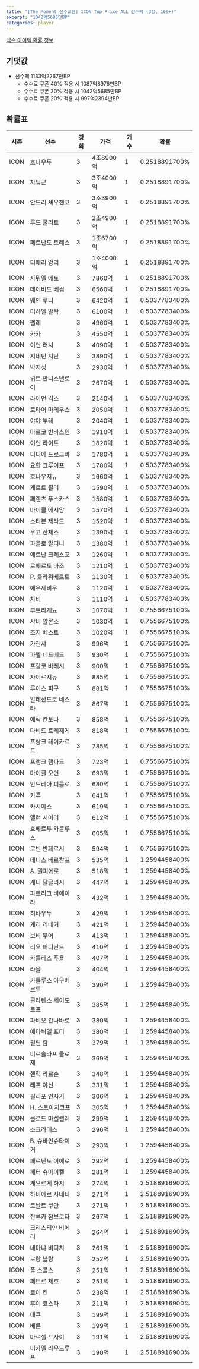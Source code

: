 ```yaml
---
title: "[The Moment 선수교환] ICON Top Price ALL 선수팩 (3강, 109+)"
excerpt: "1042억5685만BP"
categories: player
---
```

[넥슨 아이템 확률 정보](http://iteminfo.nexon.com/probability/fo4?sn=6714)

## 기댓값
- 선수팩 1133억2267만BP
  - 수수료 쿠폰 40% 적용 시 1087억8976만BP
  - 수수료 쿠폰 30% 적용 시 1042억5685만BP
  - 수수료 쿠폰 20% 적용 시 997억2394만BP


## 확률표

|시즌|선수|강화|가격|개수|확률|
|---|---|---|---|---|---|
|ICON|호나우두|3|4조8900억|1|0.2518891700%|
|ICON|차범근|3|3조4000억|1|0.2518891700%|
|ICON|안드리 셰우첸코|3|3조3900억|1|0.2518891700%|
|ICON|루드 굴리트|3|2조4900억|1|0.2518891700%|
|ICON|페르난도 토레스|3|1조6700억|1|0.2518891700%|
|ICON|티에리 앙리|3|1조4000억|1|0.2518891700%|
|ICON|사뮈엘 에토|3|7860억|1|0.2518891700%|
|ICON|데이비드 베컴|3|6560억|1|0.2518891700%|
|ICON|웨인 루니|3|6420억|1|0.5037783400%|
|ICON|미하엘 발락|3|6100억|1|0.5037783400%|
|ICON|펠레|3|4960억|1|0.5037783400%|
|ICON|카카|3|4550억|1|0.5037783400%|
|ICON|이언 러시|3|4090억|1|0.5037783400%|
|ICON|지네딘 지단|3|3890억|1|0.5037783400%|
|ICON|박지성|3|2930억|1|0.5037783400%|
|ICON|뤼트 반니스텔로이|3|2670억|1|0.5037783400%|
|ICON|라이언 긱스|3|2140억|1|0.5037783400%|
|ICON|로타어 마테우스|3|2050억|1|0.5037783400%|
|ICON|야야 투레|3|2040억|1|0.5037783400%|
|ICON|마르코 반바스텐|3|1910억|1|0.5037783400%|
|ICON|이언 라이트|3|1820억|1|0.5037783400%|
|ICON|디디에 드로그바|3|1780억|1|0.5037783400%|
|ICON|요한 크루이프|3|1780억|1|0.5037783400%|
|ICON|호나우지뉴|3|1660억|1|0.5037783400%|
|ICON|게르트 뮐러|3|1590억|1|0.5037783400%|
|ICON|페렌츠 푸스카스|3|1580억|1|0.5037783400%|
|ICON|마이클 에시앙|3|1570억|1|0.5037783400%|
|ICON|스티븐 제라드|3|1520억|1|0.5037783400%|
|ICON|우고 산체스|3|1390억|1|0.5037783400%|
|ICON|파올로 말디니|3|1380억|1|0.5037783400%|
|ICON|에르난 크레스포|3|1260억|1|0.5037783400%|
|ICON|로베르토 바조|3|1210억|1|0.5037783400%|
|ICON|P. 클라위베르트|3|1130억|1|0.5037783400%|
|ICON|에우제비우|3|1120억|1|0.5037783400%|
|ICON|차비|3|1110억|1|0.5037783400%|
|ICON|부트라게뇨|3|1070억|1|0.7556675100%|
|ICON|샤비 알론소|3|1030억|1|0.7556675100%|
|ICON|조지 베스트|3|1020억|1|0.7556675100%|
|ICON|가린샤|3|996억|1|0.7556675100%|
|ICON|파벨 네드베드|3|930억|1|0.7556675100%|
|ICON|프랑코 바레시|3|900억|1|0.7556675100%|
|ICON|자이르지뉴|3|885억|1|0.7556675100%|
|ICON|루이스 피구|3|881억|1|0.7556675100%|
|ICON|알레산드로 네스타|3|867억|1|0.7556675100%|
|ICON|에릭 칸토나|3|858억|1|0.7556675100%|
|ICON|다비드 트레제게|3|818억|1|0.7556675100%|
|ICON|프랑크 레이카르트|3|785억|1|0.7556675100%|
|ICON|프랭크 램파드|3|723억|1|0.7556675100%|
|ICON|마이클 오언|3|693억|1|0.7556675100%|
|ICON|안드레아 피를로|3|680억|1|0.7556675100%|
|ICON|카푸|3|641억|1|0.7556675100%|
|ICON|카시야스|3|619억|1|0.7556675100%|
|ICON|앨런 시어러|3|612억|1|0.7556675100%|
|ICON|호베르투 카를루스|3|605억|1|0.7556675100%|
|ICON|로빈 반페르시|3|594억|1|0.7556675100%|
|ICON|데니스 베르캄프|3|535억|1|1.2594458400%|
|ICON|A. 델피에로|3|518억|1|1.2594458400%|
|ICON|케니 달글리시|3|447억|1|1.2594458400%|
|ICON|파트리크 비에이라|3|432억|1|1.2594458400%|
|ICON|히바우두|3|429억|1|1.2594458400%|
|ICON|게리 리네커|3|421억|1|1.2594458400%|
|ICON|보비 무어|3|413억|1|1.2594458400%|
|ICON|리오 퍼디난드|3|410억|1|1.2594458400%|
|ICON|카를레스 푸욜|3|407억|1|1.2594458400%|
|ICON|라울|3|404억|1|1.2594458400%|
|ICON|카를루스 아우베르투|3|390억|1|1.2594458400%|
|ICON|클라렌스 세이도르프|3|385억|1|1.2594458400%|
|ICON|파비오 칸나바로|3|380억|1|1.2594458400%|
|ICON|에마뉘엘 프티|3|380억|1|1.2594458400%|
|ICON|필립 람|3|379억|1|1.2594458400%|
|ICON|미로슬라프 클로제|3|369억|1|1.2594458400%|
|ICON|헨릭 라르손|3|348억|1|1.2594458400%|
|ICON|레프 야신|3|331억|1|1.2594458400%|
|ICON|필리포 인자기|3|306억|1|1.2594458400%|
|ICON|H. 스토이치코프|3|305억|1|1.2594458400%|
|ICON|클로드 마켈렐레|3|299억|1|1.2594458400%|
|ICON|소크라테스|3|296억|1|1.2594458400%|
|ICON|B. 슈바인슈타이거|3|293억|1|1.2594458400%|
|ICON|페르난도 이에로|3|292억|1|1.2594458400%|
|ICON|페터 슈마이켈|3|281억|1|1.2594458400%|
|ICON|게오르게 하지|3|274억|1|2.5188916900%|
|ICON|하비에르 사네티|3|271억|1|2.5188916900%|
|ICON|로날트 쿠만|3|271억|1|2.5188916900%|
|ICON|잔루카 잠브로타|3|267억|1|2.5188916900%|
|ICON|크리스티안 비에리|3|264억|1|2.5188916900%|
|ICON|네마냐 비디치|3|261억|1|2.5188916900%|
|ICON|로랑 블랑|3|252억|1|2.5188916900%|
|ICON|폴 스콜스|3|251억|1|2.5188916900%|
|ICON|페트르 체흐|3|251억|1|2.5188916900%|
|ICON|로이 킨|3|238억|1|2.5188916900%|
|ICON|후이 코스타|3|211억|1|2.5188916900%|
|ICON|데쿠|3|199억|1|2.5188916900%|
|ICON|베론|3|199억|1|2.5188916900%|
|ICON|마르셀 드사이|3|191억|1|2.5188916900%|
|ICON|미카엘 라우드루프|3|190억|1|2.5188916900%|
